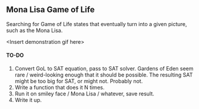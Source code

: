 ## Mona Lisa Game of Life
Searching for Game of Life states that eventually turn into a given picture, such as the Mona Lisa.

\<Insert demonstration gif here>

#### TO-DO
1. Convert GoL to SAT equation, pass to SAT solver. Gardens of Eden seem rare / weird-looking enough that it should be possible. The resulting SAT might be too big for SAT, or might not. Probably not.
2. Write a function that does it N times.
3. Run it on smiley face / Mona Lisa / whatever, save result.
4. Write it up.

